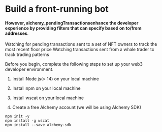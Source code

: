 # Build a front-running bot


####  However, alchemy_pendingTransactionsenhance the developer experience by providing filters that can specify based on to/from addresses.
Watching for pending transactions sent to a set of NFT owners to track the most recent floor price
Watching transactions sent from a whale trader to track trading patterns

Before you begin, complete the following steps to set up your web3 developer environment.

1. Install Node.js(> 14) on your local machine

2. Install npm on your local machine

3. Install wscat on your local machine

4. Create a free Alchemy account (we will be using Alchemy SDK)

```shell
npm init -y
npm install -g wscat
npm install --save alchemy-sdk
```


